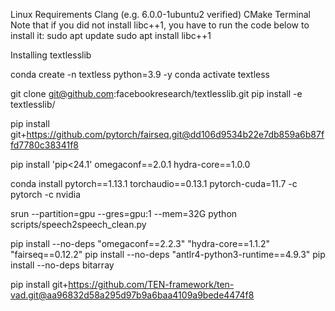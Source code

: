 Linux Requirements
Clang (e.g. 6.0.0-1ubuntu2 verified)
CMake
Terminal
Note that if you did not install libc++1, you have to run the code below to install it:
sudo apt update
sudo apt install libc++1

Installing textlesslib

conda create -n textless python=3.9 -y
conda activate textless

git clone git@github.com:facebookresearch/textlesslib.git
pip install -e textlesslib/

pip install git+https://github.com/pytorch/fairseq.git@dd106d9534b22e7db859a6b87ffd7780c38341f8

pip install 'pip<24.1' omegaconf==2.0.1 hydra-core==1.0.0

conda install pytorch==1.13.1 torchaudio==0.13.1 pytorch-cuda=11.7 -c pytorch -c nvidia

srun --partition=gpu --gres=gpu:1 --mem=32G python scripts/speech2speech_clean.py

pip install --no-deps "omegaconf==2.2.3" "hydra-core==1.1.2" "fairseq==0.12.2"
pip install --no-deps "antlr4-python3-runtime==4.9.3"
pip install --no-deps bitarray

pip install git+https://github.com/TEN-framework/ten-vad.git@aa96832d58a295d97b9a6baa4109a9bede4474f8
